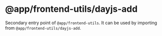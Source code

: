 # @app/frontend-utils/dayjs-add

Secondary entry point of `@app/frontend-utils`. It can be used by importing from `@app/frontend-utils/dayjs-add`.
